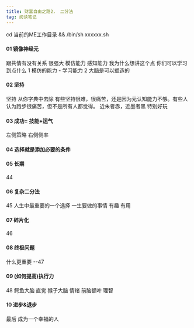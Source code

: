 ```yaml
---
title: 财富自由之路2， 二分法
tag: 阅读笔记
---
```

cd 当前的ME工作目录 && /bin/sh xxxxxx.sh

#### 01 镜像神经元
跟共情有没有关系
很强大
模仿能力 感知能力
我为什么想讲这个点
你们可以学习到点什么
1 模仿的能力  - 学习能力
2 大脑是可以塑造的

#### 02 坚持
坚持 从你字典中去除
有些坚持很难，很痛苦，还是因为元认知能力不够。有些人认为跑步很痛苦，但不是所有人都觉得。
近朱者赤，近墨者黑
特别好玩

#### 03 成功= 技能+运气
左侧策略
右侧侧率

#### 04 选择就是添加必要的条件

#### 05 长期 
44
#### 06 复杂二分法
45
人生中最重要的一个选择
一生要做的事情
有趣 有用

#### 07 碎片化
46 
#### 08 终极问题
什么更重要 --47

#### 09 (如何提高)执行力
48
鳄鱼大脑 直觉
猴子大脑 情绪
前脑额叶 理智

#### 10 进步&退步
最后
成为一个幸福的人